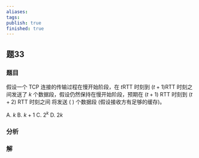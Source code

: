 ```yaml
---
aliases: 
tags: 
publish: true
finished: true
---
```

## 题33
### 题目
假设一个 TCP 连接的传输过程在慢开始阶段，在 $t\mathrm{{RTT}}$ 时刻到 $\left( {t + 1}\right) \mathrm{{RTT}}$ 时刻之间发送了 $k$ 个数据段，假设仍然保持在慢开始阶段，预期在 $\left( {t + 1}\right)$ RTT 时刻到 $\left( {t + 2}\right)$ RTT 时刻之间 将发送 ( ) 个数据段 (假设接收方有足够的缓存)。

A. $k$ B. $k + 1$ C. ${2}^{k}$ D. ${2k}$
### 分析

### 解
